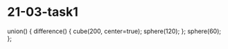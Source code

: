 # 21-03-task1
union() {
    difference()
    {
        cube(200, center=true);
        sphere(120);
    };
    sphere(60);
};
